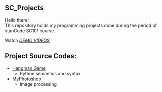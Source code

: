 ## SC_Projects
Hello there!\
This repository holds my programming projects done during the period of stanCode SC101 course.

Watch *[DEMO VIDEOS](https://drive.google.com/drive/folders/1Gi3bn9qPW_gR0ISyGzVPLd5Bztdvd7rF?fbclid=IwAR36BW3v_bHn-Idsh-0_ROSWLwrXOzoervZId25OOzH2LX4b6FCGDfULdDg)*

## Project Source Codes:
* [Hangman Game](https://github.com/yjliu1214/SC_Projects/blob/main/stanCode_Projects/Hangman_Game/hangman.py)
  * Python semantics and syntax
* [MyPhotoshop](https://github.com/yjliu1214/SC_Projects/blob/main/stanCode_Projects/My_photoshop/stanCodoshop.py)
  * Image processing
